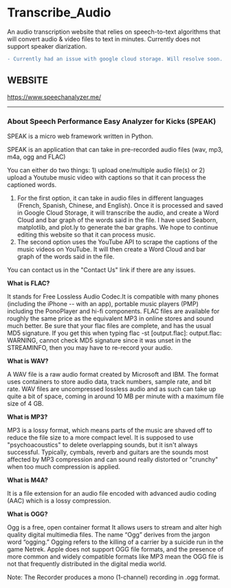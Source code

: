 # Transcribe_Audio
An audio transcription website that relies on speech-to-text algorithms that will convert audio &amp; video files to text in minutes. Currently does not support speaker diarization.
```diff
- Currently had an issue with google cloud storage. Will resolve soon. Has been updated to support audio transcription for more than 30 seconds, and will be updated for speaker diarization
```
## WEBSITE
https://www.speechanalyzer.me/
<hr>
<h3> About Speech Performance Easy Analyzer for Kicks (SPEAK) </h3>
<p font-size: > SPEAK is a micro web framework written in Python.</p>
<p> SPEAK is an application that can take in pre-recorded audio files (wav, mp3, m4a, ogg and FLAC)</p>
<p> You can either do two things: 1) upload one/multiple audio file(s) or 2) upload a Youtube music video with captions so that it can process the captioned words. 
      <ol>
      <li>
      For the first option, it can take in audio files in different languages (French, Spanish, Chinese, and English). Once it is processed and saved in Google Cloud Storage, it will transcribe the audio, and create a Word Cloud and bar graph of the words said in the file. 
      I have used Seaborn, matplotlib, and plot.ly to generate the bar graphs. We hope to continue editing this website so that it can process music. </li>
      <li>
      The second option uses the YouTube API to scrape the captions of the music videos on YouTube. It will then create a Word Cloud and bar graph of the words said in the file. </li>
    </ol>
<p>You can contact us in the "Contact Us" link if there are any issues. </p>
    <b> What is FLAC?</b>
    <p> It stands for Free Lossless Audio Codec.It is compatible with many phones (including the iPhone -- with an app), portable music players (PMP) including the PonoPlayer and hi-fi components. 
      FLAC files are available for roughly the same price as the equivalent MP3 in online stores and sound much better. Be sure that your flac files are complete, and has the usual MD5 signature. 
      If you get this when typing flac -st [output.flac]: output.flac: WARNING, cannot check MD5 signature since it was unset in the STREAMINFO, 
      then you may have to re-record your audio. 
    </p>
    <b> What is WAV? </b>
    <p>A WAV file is a raw audio format created by Microsoft and IBM. The format uses containers to store audio data, track numbers, sample rate, and bit rate. WAV files are uncompressed lossless audio 
      and as such can take up quite a bit of space, coming in around 10 MB per minute with a maximum file size of 4 GB.</p>
    <b>What is MP3?</b> 
    <p> MP3 is a lossy format, which means parts of the music are shaved off to reduce the file size to a more compact level. It is supposed to use "psychoacoustics" to delete overlapping sounds, 
      but it isn't always successful. Typically, cymbals, reverb and guitars are the sounds most affected by MP3 compression and can sound really distorted or "crunchy" when too much compression is applied.</p>
    <b> What is M4A? </b>
    <p> It is a file extension for an audio file encoded with advanced audio coding (AAC) which is a lossy compression.</p>
    <b> What is OGG? </b>
    <p>Ogg is a free, open container format It allows users to stream and alter high quality digital multimedia files. The name “Ogg” derives from the jargon word “ogging.” Ogging refers to the killing of a carrier 
      by a suicide run in the game Netrek. Apple does not support OGG file formats, and the presence of more common and widely compatible formats like MP3 mean the OGG file is not that frequently distributed in the digital media world. </p>
  
 Note: The Recorder produces a mono (1-channel) recording in .ogg format. 
    </div>
